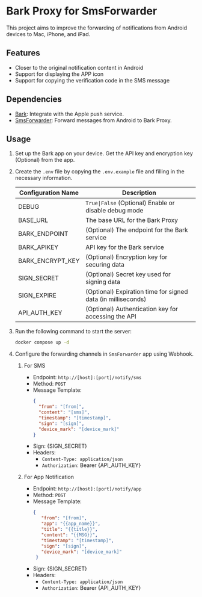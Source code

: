 # Bark Proxy for SmsForwarder

This project aims to improve the forwarding of notifications from Android devices to Mac, iPhone, and iPad.

## Features

- Closer to the original notification content in Android
- Support for displaying the APP icon
- Support for copying the verification code in the SMS message

## Dependencies

- [Bark](https://github.com/Finb/Bark): Integrate with the Apple push service.
- [SmsForwarder](https://github.com/pppscn/SmsForwarder): Forward messages from Android to Bark Proxy.

## Usage

1. Set up the Bark app on your device. Get the API key and encryption key (Optional) from the app.

2. Create the `.env` file by copying the `.env.example` file and filling in the necessary information.

    | Configuration Name | Description                                                  |
    |--------------------|--------------------------------------------------------------|
    | DEBUG              | `True\|False` (Optional) Enable or disable debug mode        |
    | BASE_URL           | The base URL for the Bark Proxy                              |
    | BARK_ENDPOINT      | (Optional) The endpoint for the Bark service                 |
    | BARK_APIKEY        | API key for the Bark service                                 |
    | BARK_ENCRYPT_KEY   | (Optional) Encryption key for securing data                  |
    | SIGN_SECRET        | (Optional) Secret key used for signing data                  |
    | SIGN_EXPIRE        | (Optional) Expiration time for signed data (in milliseconds) |
    | API_AUTH_KEY       | (Optional) Authentication key for accessing the API          |

3. Run the following command to start the server:

    ```bash
    docker compose up -d
    ```
   
4. Configure the forwarding channels in `SmsForwarder` app using Webhook.
    
   1. For SMS
      - Endpoint: `http://[host]:[port]/notify/sms`
      - Method: `POST`
      - Message Template:
        ```json
        {
          "from": "[from]",
          "content": "[sms]",
          "timestamp": "[timestamp]",
          "sign": "[sign]",
          "device_mark": "[device_mark]"
        }
        ```
      - Sign: {SIGN_SECRET}
      - Headers:
        - `Content-Type: application/json`
        - `Authorization`: Bearer {API_AUTH_KEY}

   2. For App Notification
      - Endpoint: `http://[host]:[port]/notify/app`
      - Method: `POST`
      - Message Template:
        ```json
        {
           "from": "[from]",
           "app": "{{app_name}}",
           "title": "{{title}}",
           "content": "{{MSG}}",
           "timestamp": "[timestamp]",
           "sign": "[sign]",
           "device_mark": "[device_mark]"
         }
         ```
      - Sign: {SIGN_SECRET}
      - Headers:
        - `Content-Type: application/json`
        - `Authorization`: Bearer {API_AUTH_KEY}
